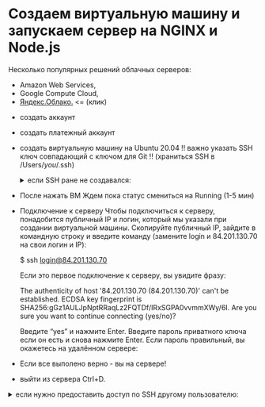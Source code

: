 # Создаем виртуальную машину и запускаем сервер на NGINX и Node.js

Несколько популярных решений облачных серверов:

* Amazon Web Services,
* Google Compute Cloud,
* [Яндекс.Облако.](https://cloud.yandex.ru/services/compute) <= (клик)

- создать аккаунт
- создать платежный аккаунт 
- создать виртуальную машину на Ubuntu 20.04
  !! важно  указать SSH ключ совпадающий с ключом для Git !!
  (храниться SSH в /Users/*you*/.ssh)

  <details>
  <summary>если SSH ране не создавался:</summary>
  <br>
  Подробно

  1. Сгенерируйте приватный и публичный ключи.

      У публичного расширение .pub, у приватного расширения нет.

        Оба ключа сохранятся на вашем компьютере.
        В строке e-mail адрес почты, которая привязанной к GutHub:

        > $ ssh-keygen -t rsa -b 4096 -C "****@yandex.ru"
        
        После ввода отобразится сообщение:
        > Generating public/private rsa key pair.

  2. Укажите место хранения ключей.
        Простой вариант — сделать домашний каталог пользователя путём по умолчанию. Для этого нажмите Enter: (macOS)

        > Enter a file in which to save the key (/Users/you/.ssh/id_rsa): [Press enter]

  3. Создайте пароль доступа к SSH-ключу. Его нужно вводить при каждом        
        соединении через протокол. Поэтому запомните его или запишите
        или оставить поле пустым, чтобы никогда не вводить пароль. Для этого нажмите Enter:

        > Enter passphrase (empty for no passphrase): [Type a passphrase]
        > Enter same passphrase again: [Type passphrase again]

  4. Запустите фоном команду ssh-agent. Она ищет SSH-ключ на вашем компьютере:

        > $ eval $(ssh-agent -s)

  5. Привяжите приватный ключ к ssh-agent.
        Тогда вы сможете не вводить пароль при каждой работе с   репозиторием:

        > $ ssh-add ~/.ssh/id_rsa

  6. Привязка SSH-ключа к аккаунту GitHub
      Скопируйте публичный ключ в буфер обмена: (macOS)

        > $ pbcopy < ~/.ssh/id_rsa.pub
        (или найдите файл /Users/*you*/.ssh и скопируйте от туда)

  7. Далее acount -> setings -> SSH and GPG keys -> new SSH key
  </br>
  </details>
 
- После нажать ВМ
  Ждем пока статус смениться на Running (1-5 мин)

- Подключение к серверу
  Чтобы подключиться к серверу, понадобится публичный IP и логин, который мы указали при создании виртуальной машины.
  Скопируйте публичный IP, зайдите в командную строку и введите команду (замените login и 84.201.130.70 на свои логин и IP):

  $ ssh login@84.201.130.70

  Если это первое подключение к серверу, вы увидите фразу:

  The authenticity of host '84.201.130.70 (84.201.130.70)' can't be established.
  ECDSA key fingerprint is SHA256:gGz1AULJpNptRRaqLz2FQTDf/IRxSGPA0vvmmXWy/6I.
  Are you sure you want to continue connecting (yes/no)? 

  Введите “yes” и нажмите Enter.
  Введите пароль приватного ключа если он есть и снова нажмите Enter.
  Если пароль правильный, вы окажетесь на удалённом сервере:

- Если все выполено верно - вы на сервере! 
- выйти из сервера Ctrl+D.


<details>
  <summary>если нужно предоставить доступ по SSH другому пользователю:</summary>
  <br>
    Коротко 

    - Добавить публичный ключ пользователя в файл .ssh/authorized_keys
  </br>

  <br>
    Подробно

  1. узнать публичный ключ (или создать если его нет)

    > $ cat ~/.ssh/*.pub 

  2. сохранить ключ в удобном месте 
    
    > ~/<удобое место>/your-new-key.pub

  3. прописать ключ на сервере

    > $ ssh-copy-id -i <путь-до-ключа>/your-new-key.pub <имя_пользователя>@<ip_вашего сервера> 

    !!! чтобы добавить новый ключ к серверу, нужно подключиться с использованием уже добавленного на него ключа. Если это ваш первый ключ, следует воспользоваться вторым решением — добавить его вручную. -> !!! 

# Добавлнеие ключа вручную

  1. Подключимся к удалённому серверу при помощи SSH:

    > $ ssh user@<ip_сервера> 

  2. Перейдём в домашнюю директорию пользователя: 

    > $ cd /home/somethingUser 
    или для текущенго пользователя
    > $ cd ~

  3. В случае, если мы добавляем первый ключ для данной учётной записи, нам потребуется создать соответствующие конфиги. Это можно сделать при помощи таких команд:
          
      - создадим директорию для конфига ssh
      > sudo mkdir -p -m 700 .ssh

      - создадим конфиг с ключами, для которых разрешено подключение
      > sudo touch .ssh/authorized_keys

      - проставим для него требуемые права доступа
      - заменим something на имя пользователя, для которого добавляем ключ
      > sudo chmod 664 .ssh/authorized_keys
      > sudo chown -R something:something .ssh 

    ! Если для пользователя уже был задан SSH-ключ, этот этап можно пропустить и перейти к следующему. ! 

  4. Откроем конфигурацию SSH в редакторе NANO при помощи команды:

    > $ sudo nano ./.ssh/authorized_keys 

  5. Вставим публичный ключ из буфера обмена и сохраним файл конфигурации нажатием комбинации Ctrl+O. Затем можно закрыть редактор, нажав Ctrl+X.
    Все готово. Если нужно отозвать доступ - стираем нужную строчку.
  </br>
</details>


